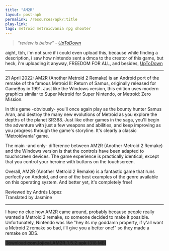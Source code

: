```yaml
---
title: "AM2R"
layout: post-apk
permalink: /resources/apk/:title
play-link: 
tags: metroid metroidvania rpg shooter
---
```


> _"review is below" - <a href="https://am2r-another-metroid-2-remake.en.uptodown.com/android" target="_blank">UpToDown</a>_

aight, tbh, i'm not sure if i could even upload this, because while finding a description, i saw how nintendo sent a dmca to the creator of this game, but heck, i'm uploading it anyway, FREEDOM FOR ALL, and besides, <a href="https://am2r-another-metroid-2-remake.en.uptodown.com/android" target="_blank">UpToDown</a>

---

<span class="timestamp">21 April 2022:</span> AM2R (Another Metroid 2 Remake) is an Android port of the remake of the famous Metroid II: Return of Samus, originally released for GameBoy in 1991. Just like the Windows version, this edition uses modern graphics similar to Super Metroid for Super Nintendo, or Metroid: Zero Mission.

In this game -obviously- you'll once again play as the bounty hunter Samus Aran, and destroy the many new evolutions of Metroid as you explore the depths of the planet SR388. Just like other games in the saga, you'll begin the adventure with just a few weapons and abilities, and keep improving as you progress through the game's storyline. It's clearly a classic 'Metroidvania' game.

The main -and only- difference between AM2R (Another Metroid 2 Remake) and the Windows version is that the controls have been adapted to touchscreen devices. The game experience is practically identical, except that you control your heroine with buttons on the touchscreen.

Overall, AM2R (Another Metroid 2 Remake) is a fantastic game that runs perfectly on Android, and one of the best examples of the genre available on this operating system. And better yet, it's completely free!

Reviewed by Andrés López<br>
Translated by Jasmine

---

I have no clue how AM2R came around, probably because people really wanted a Metroid 2 remake, so someone decided to make it possible. Unfortunately, Nintendo was like "hey its my goddamn property, if y'all want a Metroid 2 remake so bad, i'll give you a better one!" so they made a remake on 3DS.

<div class="text-center">
    <a class="btn btn-dark btn-block w-100" onclick='apk("com.lojical.AM2R_1.5.2.apk")' style="text-decoration: none; background-color: #333;"> Download <b>com.lojical.AM2R_1.5.2.apk</b> (318 MB)</a>
</div>
